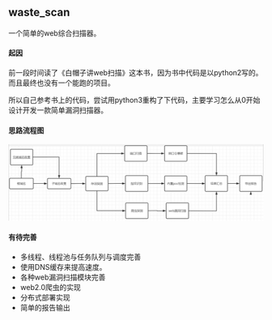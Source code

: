 ## waste_scan

一个简单的web综合扫描器。

#### 起因

前一段时间读了《白帽子讲web扫描》这本书，因为书中代码是以python2写的。而且最终也没有一个能跑的项目。

  所以自己参考书上的代码，尝试用python3重构了下代码，主要学习怎么从0开始设计开发一款简单漏洞扫描器。

#### 思路流程图

![](https://github.com/Shu1L/waste_scan/blob/master/liuchengtu.png)



#### 有待完善

- 多线程、线程池与任务队列与调度完善
- 使用DNS缓存来提高速度。
- 各种web漏洞扫描模块完善
- web2.0爬虫的实现
- 分布式部署实现
- 简单的报告输出 
